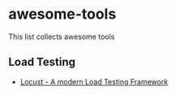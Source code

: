 # awesome-tools
This list collects awesome tools

## Load Testing

- [Locust - A modern Load Testing Framework](https://locust.io/)

